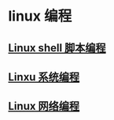 # linux 编程
## [Linux shell 脚本编程](shell-script/README.md)
## [Linxu 系统编程](system-programming/README.md)
## [Linux 网络编程](network-programming/README.md)
